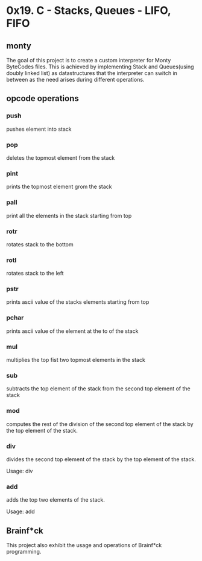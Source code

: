# 0x19. C - Stacks, Queues - LIFO, FIFO

## monty
The goal of this project is to create a custom interpreter for Monty ByteCodes files. This is achieved by implementing Stack and Queues(using doubly linked list) as datastructures that the interpreter can switch in between as the need arises during different operations.

## opcode operations

### push
pushes element into stack

### pop
deletes the topmost element from the stack

### pint
prints the topmost element grom the stack

### pall
print all the elements in the stack starting from top

### rotr
rotates stack to the bottom

### rotl
rotates stack to the left

### pstr
prints ascii value of the stacks elements starting from top

### pchar
prints ascii value of the element at the to of the stack

### mul
multiplies the top fist two topmost elements in the stack

### sub
subtracts the top element of the stack from the second top element of the stack

### mod
computes the rest of the division of the second top element of the stack by the top element of the stack.

### div
divides the second top element of the stack by the top element of the stack.

Usage: div

### add
adds the top two elements of the stack.

Usage: add



## Brainf*ck

This project also exhibit the usage and operations of Brainf*ck programming.
